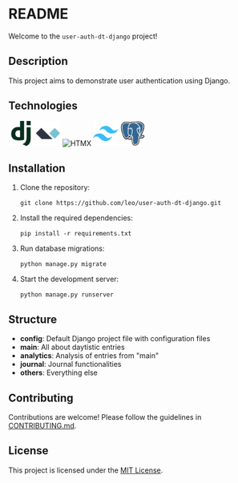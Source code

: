 # README

Welcome to the `user-auth-dt-django` project!

## Description

This project aims to demonstrate user authentication using Django.

## Technologies

<img src="https://raw.githubusercontent.com/devicons/devicon/6910f0503efdd315c8f9b858234310c06e04d9c0/icons/django/django-plain.svg" width="50px" alt="Django" title="Django" style="display: inline;">
<img src="https://raw.githubusercontent.com/devicons/devicon/6910f0503efdd315c8f9b858234310c06e04d9c0/icons/alpinejs/alpinejs-original.svg" width="50px" alt="AlpineJS" title="AlpineJS" style="display: inline;">
<img src="https://i.imgur.com/uHQ2pvy.png" width="50px" alt="HTMX" title="HTMX" style="display: inline;">
<img src="https://raw.githubusercontent.com/devicons/devicon/6910f0503efdd315c8f9b858234310c06e04d9c0/icons/tailwindcss/tailwindcss-original.svg" width="50px" alt="TailwindCSS" title="TailwindCSS" style="display: inline;">
<img src="https://raw.githubusercontent.com/devicons/devicon/6910f0503efdd315c8f9b858234310c06e04d9c0/icons/postgresql/postgresql-original.svg" width="50px" alt="PostgreSQL" title="PostgreSQL" style="display: inline;">

## Installation

1. Clone the repository:
    ```
    git clone https://github.com/leo/user-auth-dt-django.git
    ```

2. Install the required dependencies:
    ```
    pip install -r requirements.txt
    ```

3. Run database migrations:
    ```
    python manage.py migrate
    ```

4. Start the development server:
    ```
    python manage.py runserver
    ```

## Structure
- **config**: Default Django project file with configuration files
- **main**: All about daytistic entries
- **analytics**: Analysis of entries from "main"
- **journal**: Journal functionalities
- **others**: Everything else

## Contributing

Contributions are welcome! Please follow the guidelines in [CONTRIBUTING.md](./CONTRIBUTING.md).

## License

This project is licensed under the [MIT License](./LICENSE).
